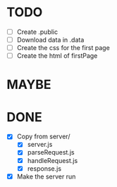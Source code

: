 # TODO
- [ ] Create .public
- [ ] Download data in .data
- [ ] Create the css for the first page
- [ ] Create the html of firstPage

# MAYBE

# DONE 
- [x] Copy from server/
  - [x] server.js
  - [x] parseRequest.js 
  - [x] handleRequest.js 
  - [x] response.js
- [x] Make the server run
